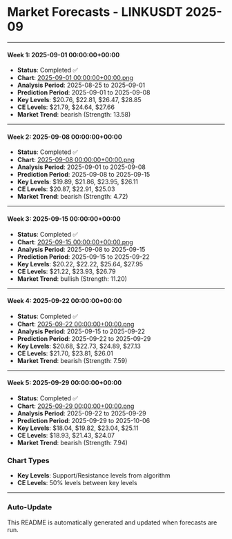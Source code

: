 # Market Forecasts - LINKUSDT 2025-09

---

#### Week 1: 2025-09-01 00:00:00+00:00
- **Status**: Completed ✅
- **Chart**: <a href="./2025-09-01 00:00:00+00:00.png">2025-09-01 00:00:00+00:00.png</a>
- **Analysis Period**: 2025-08-25 to 2025-09-01
- **Prediction Period**: 2025-09-01 to 2025-09-08
- **Key Levels**: $20.76, $22.81, $26.47, $28.85
- **CE Levels**: $21.79, $24.64, $27.66
- **Market Trend**: bearish (Strength: 13.58)

---

#### Week 2: 2025-09-08 00:00:00+00:00
- **Status**: Completed ✅
- **Chart**: <a href="./2025-09-08 00:00:00+00:00.png">2025-09-08 00:00:00+00:00.png</a>
- **Analysis Period**: 2025-09-01 to 2025-09-08
- **Prediction Period**: 2025-09-08 to 2025-09-15
- **Key Levels**: $19.89, $21.86, $23.95, $26.11
- **CE Levels**: $20.87, $22.91, $25.03
- **Market Trend**: bearish (Strength: 4.72)

---

#### Week 3: 2025-09-15 00:00:00+00:00
- **Status**: Completed ✅
- **Chart**: <a href="./2025-09-15 00:00:00+00:00.png">2025-09-15 00:00:00+00:00.png</a>
- **Analysis Period**: 2025-09-08 to 2025-09-15
- **Prediction Period**: 2025-09-15 to 2025-09-22
- **Key Levels**: $20.22, $22.22, $25.64, $27.95
- **CE Levels**: $21.22, $23.93, $26.79
- **Market Trend**: bullish (Strength: 11.20)

---

#### Week 4: 2025-09-22 00:00:00+00:00
- **Status**: Completed ✅
- **Chart**: <a href="./2025-09-22 00:00:00+00:00.png">2025-09-22 00:00:00+00:00.png</a>
- **Analysis Period**: 2025-09-15 to 2025-09-22
- **Prediction Period**: 2025-09-22 to 2025-09-29
- **Key Levels**: $20.68, $22.73, $24.89, $27.13
- **CE Levels**: $21.70, $23.81, $26.01
- **Market Trend**: bearish (Strength: 7.59)

---

#### Week 5: 2025-09-29 00:00:00+00:00
- **Status**: Completed ✅
- **Chart**: <a href="./2025-09-29 00:00:00+00:00.png">2025-09-29 00:00:00+00:00.png</a>
- **Analysis Period**: 2025-09-22 to 2025-09-29
- **Prediction Period**: 2025-09-29 to 2025-10-06
- **Key Levels**: $18.04, $19.82, $23.04, $25.11
- **CE Levels**: $18.93, $21.43, $24.07
- **Market Trend**: bearish (Strength: 7.94)

### Chart Types

- **Key Levels**: Support/Resistance levels from algorithm
- **CE Levels**: 50% levels between key levels

---

### Auto-Update

This README is automatically generated and updated when forecasts are run.
